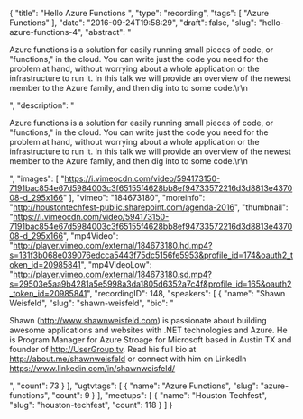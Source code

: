 {
  "title": "Hello Azure Functions ",
  "type": "recording",
  "tags": [
    "Azure Functions"
  ],
  "date": "2016-09-24T19:58:29",
  "draft": false,
  "slug": "hello-azure-functions-4",
  "abstract": "<p>Azure functions is a solution for easily running small pieces of code, or \"functions,\" in the cloud. You can write just the code you need for the problem at hand, without worrying about a whole application or the infrastructure to run it. In this talk we will provide an overview of the newest member to the Azure family, and then dig into to some code.\r\n</p>",
  "description": "<p>Azure functions is a solution for easily running small pieces of code, or \"functions,\" in the cloud. You can write just the code you need for the problem at hand, without worrying about a whole application or the infrastructure to run it. In this talk we will provide an overview of the newest member to the Azure family, and then dig into to some code.\r\n</p>",
  "images": [
    "https://i.vimeocdn.com/video/594173150-7191bac854e67d5984003c3f65155f4628bb8ef94733572216d3d8813e437008-d_295x166"
  ],
  "vimeo": "184673180",
  "moreinfo": "http://houstontechfest-public.sharepoint.com/agenda-2016",
  "thumbnail": "https://i.vimeocdn.com/video/594173150-7191bac854e67d5984003c3f65155f4628bb8ef94733572216d3d8813e437008-d_295x166",
  "mp4Video": "http://player.vimeo.com/external/184673180.hd.mp4?s=131f3b068e039076edcca5443f75dc5156fe5953&profile_id=174&oauth2_token_id=20985841",
  "mp4VideoLow": "http://player.vimeo.com/external/184673180.sd.mp4?s=29503e5aa9b4281a5e5998a3da1805d6352a7c4f&profile_id=165&oauth2_token_id=20985841",
  "recordingID": 148,
  "speakers": [
    {
      "name": "Shawn Weisfeld",
      "slug": "shawn-weisfeld",
      "bio": "<p>Shawn (http://www.shawnweisfeld.com) is passionate about building awesome applications and websites with .NET technologies and Azure. He is Program Manager for Azure Stroage for Microsoft based in Austin TX and founder of http://UserGroup.tv. Read his full bio at http://about.me/shawnweisfeld or connect with him on LinkedIn https://www.linkedin.com/in/shawnweisfeld/</p>",
      "count": 73
    }
  ],
  "ugtvtags": [
    {
      "name": "Azure Functions",
      "slug": "azure-functions",
      "count": 9
    }
  ],
  "meetups": [
    {
      "name": "Houston Techfest",
      "slug": "houston-techfest",
      "count": 118
    }
  ]
}